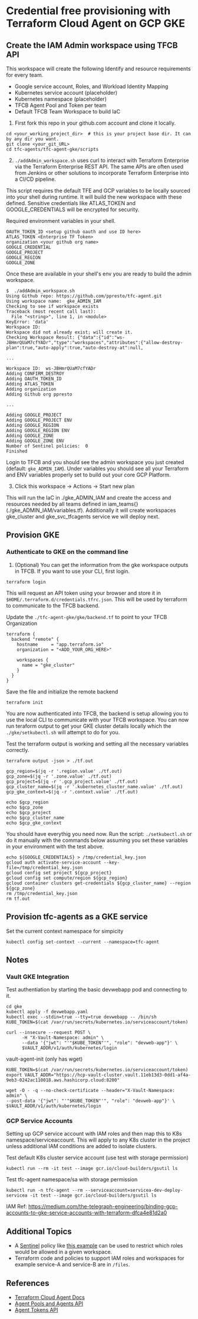 # Credential free provisioning with Terraform Cloud Agent on GCP GKE

## Create the IAM Admin workspace using TFCB API
This workspace will create the following Identify and resource requirements for every team.
* Google service account, Roles, and Workload Identity Mapping
* Kubernetes service account (placeholder)
* Kubernetes namespace (placeholder)
* TFCB Agent Pool and Token per team
* Default TFCB Team Workspace to build IaC

1. First fork this repo in your github.com account and clone it locally.
```
cd <your_working_project_dir>  # this is your project base dir. It can by any dir you want.
git clone <your_git_URL>
cd tfc-agents/tfc-agent-gke/scripts
```

2. `./addAdmin_workspace.sh` uses curl to interact with Terraform Enterprise via the Terraform Enterprise REST API. The same APIs are often used from Jenkins or other solutions to incorporate Terraform Enterprise into a CI/CD pipeline.

This script requires the default TFE and GCP variables to be locally sourced into your shell during runtime. It will build the new workspace with these defined. Sensitive credentials like ATLAS_TOKEN and GOOGLE_CREDENTIALS will be encrypted for security.

Required environment variables in your shell.
```
OAUTH_TOKEN_ID <setup github oauth and use ID here>
ATLAS_TOKEN <Enterprise TF Token>
organization <your github org name>
GOOGLE_CREDENTIAL
GOOGLE_PROJECT
GOOGLE_REGION
GOOGLE_ZONE
```

Once these are available in your shell's env you are ready to build the admin workspace.
```
$  ./addAdmin_workspace.sh
Using Github repo: https://github.com/ppresto/tfc-agent.git
Using workspace name:  gke_ADMIN_IAM
Checking to see if workspace exists
Traceback (most recent call last):
  File "<string>", line 1, in <module>
KeyError: 'data'
Workspace ID:
Workspace did not already exist; will create it.
Checking Workspace Result: {"data":{"id":"ws-JBHmrQUaM7cfYADr","type":"workspaces","attributes":{"allow-destroy-plan":true,"auto-apply":true,"auto-destroy-at":null,

...

Workspace ID:  ws-JBHmrQUaM7cfYADr
Adding CONFIRM_DESTROY
Adding OAUTH_TOKEN_ID
Adding ATLAS_TOKEN
Adding organization
Adding Github org ppresto

...

Adding GOOGLE_PROJECT
Adding GOOGLE_PROJECT ENV
Adding GOOGLE_REGION
Adding GOOGLE_REGION ENV
Adding GOOGLE_ZONE
Adding GOOGLE_ZONE ENV
Number of Sentinel policies:  0
Finished
```
Login to TFCB and you should see the admin workspace you just created (default: `gke_ADMIN_IAM`).  Under variables you should see all your Terraform and ENV variables properly set to build out your core GCP Platform.

3.  Click this workspace -> Actions -> Start new plan

This will run the IaC in ./gke_ADMIN_IAM and create the access and resources needed by all teams defined in iam_teams{} (./gke_ADMIN_IAM/variables.tf).  Additionally it will create workspaces gke_cluster and  gke_svc_tfcagents service we will deploy next.

## Provision GKE

### Authenticate to GKE on the command line

1. (Optional) You can get the information from the gke workspace outputs in TFCB.  If you want to use your CLI, first login.
```
terraform login
```
This will request an API token using your browser and store it in `$HOME/.terraform.d/credentials.tfrc.json`.  This will be used by terraform to communicate to the TFCB backend.

Update the `./tfc-agent-gke/gke/backend.tf` to point to your TFCB Organization
```
terraform {
  backend "remote" {
    hostname     = "app.terraform.io"
    organization = "<ADD_YOUR_ORG_HERE>"

    workspaces {
      name = "gke_cluster"
    }
  }
}
```
Save the file and initialize the remote backend

```
terraform init
```
You are now authenticated into TFCB, the backend is setup allowing you to use the local CLI to communicate with your TFCB workspace.  You can now run teraform output to get your GKE cluster details locally which the `./gke/setkubectl.sh` will attempt to do for you.

Test the terraform output is working and setting all the necessary variables correctly.
```
terraform output -json > ./tf.out

gcp_region=$(jq -r '.region.value' ./tf.out)
gcp_zone=$(jq -r '.zone.value' ./tf.out)
gcp_project=$(jq -r '.gcp_project.value' ./tf.out)
gcp_cluster_name=$(jq -r '.kubernetes_cluster_name.value' ./tf.out)
gcp_gke_context=$(jq -r '.context.value' ./tf.out)

echo $gcp_region
echo $gcp_zone
echo $gcp_project
echo $gcp_cluster_name
echo $gcp_gke_context
```
You should have everythig you need now. Run the script: `./setkubectl.sh` or do it manually with the commands below assuming you set these variables in your environment with the test above.

```
echo ${GOOGLE_CREDENTIALS} > /tmp/credential_key.json
gcloud auth activate-service-account --key-file=/tmp/credential_key.json
gcloud config set project ${gcp_project}
gcloud config set compute/region ${gcp_region}
gcloud container clusters get-credentials ${gcp_cluster_name} --region ${gcp_zone}
rm /tmp/credential_key.json
rm tf.out
```

## Provision tfc-agents as a GKE service

Set the current context namespace for simpicity
```
kubectl config set-context --current --namespace=tfc-agent
```

## Notes

### Vault GKE Integration
Test authentiation by starting the basic devwebapp pod and connecting to it.
```
cd gke
kubectl apply -f devwebapp.yaml
kubectl exec --stdin=true --tty=true devwebapp -- /bin/sh
KUBE_TOKEN=$(cat /var/run/secrets/kubernetes.io/serviceaccount/token)

curl --insecure --request POST \
      -H "X-Vault-Namespace: admin" \
      --data '{"jwt": "'"$KUBE_TOKEN"'", "role": "devweb-app"}' \
      $VAULT_ADDR/v1/auth/kubernetes/login

```

vault-agent-init (only has wget)
```
KUBE_TOKEN=$(cat /var/run/secrets/kubernetes.io/serviceaccount/token)
export VAULT_ADDR="https://hcp-vault-cluster.vault.11eb13d3-0dd1-af4a-9eb3-0242ac110018.aws.hashicorp.cloud:8200"

wget -O - -q --no-check-certificate --header="X-Vault-Namespace: admin" \
--post-data '{"jwt": "'"$KUBE_TOKEN"'", "role": "devweb-app"}' \
$VAULT_ADDR/v1/auth/kubernetes/login
```

### GCP Service Accounts
Setting up GCP service account with IAM roles and then map this to K8s namespace/serviceaccount.  This will apply to any K8s cluster in the project unless additional IAM conditions are added to isolate clusters.


Test default K8s cluster service account (use test with storage permission)
```
kubectl run --rm -it test --image gcr.io/cloud-builders/gsutil ls
```

Test tfc-agent namespace/sa with storage permission
```
kubectl run -n tfc-agent --rm --serviceaccount=servicea-dev-deploy-servicea -it test --image gcr.io/cloud-builders/gsutil ls
```

IAM Ref: https://medium.com/the-telegraph-engineering/binding-gcp-accounts-to-gke-service-accounts-with-terraform-dfca4e81d2a0

## Additional Topics
* A [Sentinel](https://www.terraform.io/docs/cloud/sentinel/index.html) policy like [this example](https://github.com/hashicorp/terraform-guides/blob/master/governance/third-generation/aws/restrict-assumed-roles-by-workspace.sentinel) can be used to restrict which roles would be allowed in a given workspace.
* Terraform code and policies to support IAM roles and workspaces for example service-A and service-B are in `/files`.


## References
* [Terraform Cloud Agent Docs](https://www.terraform.io/docs/cloud/workspaces/agent.html)
* [Agent Pools and Agents API](https://www.terraform.io/docs/cloud/api/agents.html)
* [Agent Tokens API](https://www.terraform.io/docs/cloud/api/agent-tokens.html)